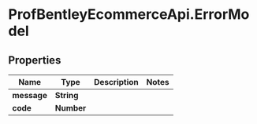 # ProfBentleyEcommerceApi.ErrorModel

## Properties
Name | Type | Description | Notes
------------ | ------------- | ------------- | -------------
**message** | **String** |  | 
**code** | **Number** |  | 
